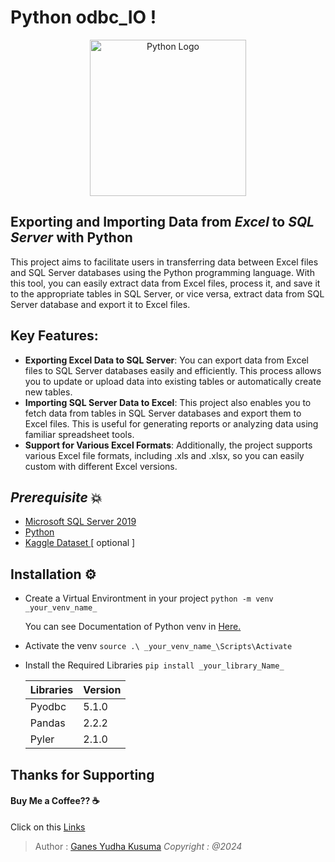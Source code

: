 ﻿# Python odbc_IO !
<p align="center">  
<img src="https://www.python.org/static/community_logos/python-logo.png" alt="Python Logo" width="250">  
</p>

## Exporting and Importing Data from _Excel_ to _SQL Server_ with Python
This project aims to facilitate users in transferring data between Excel files and SQL Server databases using the Python programming language. With this tool, you can easily extract data from Excel files, process it, and save it to the appropriate tables in SQL Server, or vice versa, extract data from SQL Server database and export it to Excel files.

## Key Features: 

-   **Exporting Excel Data to SQL Server**: You can export data from Excel files to SQL Server databases easily and efficiently. This process allows you to update or upload data into existing tables or automatically create new tables.
-   **Importing SQL Server Data to Excel**: This project also enables you to fetch data from tables in SQL Server databases and export them to Excel files. This is useful for generating reports or analyzing data using familiar spreadsheet tools.
-    **Support for Various Excel Formats**: Additionally, the project supports various Excel file formats, including .xls and .xlsx, so you can easily custom with different Excel versions. 

## _Prerequisite_ 💥
-  <a href="https://www.microsoft.com/en-us/sql-server/sql-server-2019"> Microsoft SQL Server 2019 </a> 
-  <a href="https://www.python.org/downloads/"> Python </a>
-  <a href="https://www.kaggle.com/datasets"> Kaggle Dataset </a>	[ optional ]

## Installation ⚙

 - Create a Virtual Environtment in your project
	 `python -m venv  _your_venv_name_ `
   <p> You can see Documentation of Python venv in <a href="https://python.land/virtual-environments/virtualenv"> Here. </a>
 - Activate the venv
	`source .\ _your_venv_name_\Scripts\Activate`
 - Install the Required Libraries
	 `pip install _your_library_Name_`
 
	| 	Libraries		| 		Version  	|
	|-----------------|-----------------|
	| Pyodbc				|	  	5.1.0			|
	| Pandas		 		| 		2.2.2			|
	| Pyler				|  	2.1.0			|

## Thanks for Supporting
####  Buy Me a Coffee?? ☕
Click on this   <a href="https://saweria.co/Ganesyk">Links</a>
<br>
>Author : <a href="https://github.com/Ganesyk12">Ganes Yudha Kusuma</a>
> _Copyright : @2024_